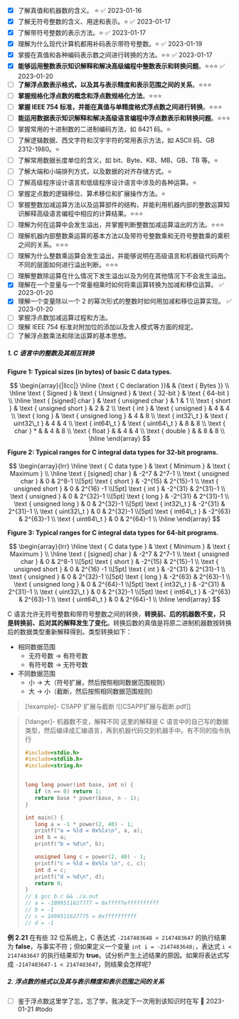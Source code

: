 - [x] 了解真值和机器数的含义。 ⭐️ ✅ 2023-01-16
- [x] 了解无符号整数的含义、用途和表示。⭐️ ✅ 2023-01-17
- [x] 了解带符号整数的表示方法。⭐️ ✅ 2023-01-17
- [x] 理解为什么现代计算机都用补码表示带符号整数。⭐️ ✅ 2023-01-19
- [x] 掌握在真值和各种编码表示数之间进行转换的方法。⭐️⭐️ ✅ 2023-01-17
- [x] **能够运用整数表示知识解释和解决高级编程中整数表示和转换问题**。⭐️⭐️⭐️ ✅ 2023-01-20
- [ ] **了解浮点数表示格式，以及其与表示精度和表示范围之间的关系**。⭐️⭐️⭐️
- [ ] ﻿﻿**掌握规格化浮点数的概念和浮点数规格化方法**。⭐️⭐️⭐️
- [ ] **掌握 IEEE 754 标准，并能在真值与单精度格式浮点数之间进行转换**。⭐️⭐️⭐️
- [ ] **能运用数据表示知识解释和解决高级语言编程中浮点数表示和转换问题**。⭐️⭐️⭐️
- [ ] 掌握常用的十进制数的二进制编码方法，如 8421 码。⭐️
- [ ] ﻿了解逻辑数据、西文字符和汉宇宇符的常用表示方法，如 ASCII 码、GB 2312-1980。⭐️
- [ ] 了解常用数据长度单位的含义，如 bit、Byte、KB、MB、GB、TB 等。⭐️
- [ ] 了解大端和小端排列方式，以及数据的对齐存储方式。⭐️
- [ ] 了解高级程序设计语言和低级程序设计语言中涉及的各种运算。⭐️
- [ ] 掌握定点数的逻辑移位、算术移位和扩展操作方法。⭐️
- [ ] 掌握整数加减运算方法以及运算部件的结构，并能利用机器内部的整数运算知识解释高级语言编程中相应的计算结果。⭐️⭐️⭐️
- [ ] 理解为何在运算中会发生溢出，并掌握判断整数加减运算溢出的方法。⭐️⭐️⭐️
- [ ] 理解机器内部整数乘运算的基本方法以及带符号整数乘和无符号整数乘的乘积之间的关系。⭐️⭐️⭐️
- [ ] 理解为什么整数乘运算会发生溢出，并能够说明在高级语言和机器级代码两个不同的层面如何进行溢出判断。⭐️⭐️⭐️
- [ ] 理解整数除运算在什么情况下发生溢出以及为何在其他情况下不会发生溢出。
- [x] 理解在一个变量与一个常量相乘时如何将乘运算转换为加减和移位运算。 ✅ 2023-01-20
- [x] 理解一个变量除以一个 2 的幂次形式的整数时如何用加减和移位运算实现。 ✅ 2023-01-20
- [ ] 掌握浮点数加减运算过程和方法。
- [ ] 理解 IEEE 754 标准对附加位的添加以及舍入模式等方面的规定。
- [ ] 了解浮点数乘法和除法运算的基本思想。

##### 1. C 语言中的整数及其相互转换

**Figure 1: Typical sizes (in bytes) of basic C data types.**

$$
\begin{array}{|llcc|}
\hline {\text { C declaration }}& & {\text { Bytes }} \\
\hline \text { Signed } & \text { Unsigned } & \text { 32-bit } & \text { 64-bit } \\
\hline \text { [signed] char } & \text { unsigned char } & 1 & 1 \\
\text { short } & \text { unsigned short } & 2 & 2 \\
\text { int } & \text { unsigned } & 4 & 4 \\
\text { long } & \text { unsigned long } & 4 & 8 \\
\text { int32\_t } & \text { uint32\_t } & 4 & 4 \\
\text { int64\_t } & \text { uint64\_t } & 8 & 8 \\
\text { char } * & & 4 & 8 \\
\text { float } & & 4 & 4 \\
\text { double } & & 8 & 8 \\
\hline
\end{array}
$$




**Figure 2: Typical ranges for C integral data types for 32-bit programs.**


$$
\begin{array}{lrr}
\hline \text { C data type } & \text { Minimum } & \text { Maximum } \\
\hline \text { [signed] char } & -2^7 & 2^7-1 \\
\text { unsigned char } & 0 & 2^8-1 \\[5pt]
\text { short } & -2^{15} & 2^{15}-1 \\
\text { unsigned short } & 0 & 2^{16} -1 \\[5pt]
\text { int } & -2^{31} & 2^{31}-1 \\
\text { unsigned } & 0 & 2^{32}-1 \\[5pt]
\text { long } & -2^{31} & 2^{31}-1 \\
\text { unsigned long } & 0 & 2^{32}-1 \\[5pt]
\text { int32\_t } & -2^{31} & 2^{31}-1 \\
\text { uint32\_t } & 0 & 2^{32}-1 \\[5pt]
\text { int64\_t } & -2^{63} & 2^{63}-1 \\
\text { uint64\_t } & 0 & 2^{64}-1 \\
\hline
\end{array}
$$


**Figure 3: Typical ranges for C integral data types for 64-bit programs.**

$$
\begin{array}{lrr}
\hline \text { C data type } & \text { Minimum } & \text { Maximum } \\
\hline \text { [signed] char } & -2^7 & 2^7-1 \\
\text { unsigned char } & 0 & 2^8-1 \\[5pt]
\text { short } & -2^{15} & 2^{15}-1 \\
\text { unsigned short } & 0 & 2^{16} -1 \\[5pt]
\text { int } & -2^{31} & 2^{31}-1 \\
\text { unsigned } & 0 & 2^{32}-1 \\[5pt]
\text { long } & -2^{63} & 2^{63}-1 \\
\text { unsigned long } & 0 & 2^{64}-1 \\[5pt]
\text { int32\_t } & -2^{31} & 2^{31}-1 \\
\text { uint32\_t } & 0 & 2^{32}-1 \\[5pt]
\text { int64\_t } & -2^{63} & 2^{63}-1 \\
\text { uint64\_t } & 0 & 2^{64}-1 \\
\hline
\end{array}
$$

C 语言允许无符号整数和带符号整数之间的转换，**转换前、后的机器数不变，只是转换前、后对其的解释发生了变化**。转换后数的真值是将原二进制机器数按转换后的数据类型重新解释得到。类型转换如下：

- 相同数据范围
	- 无符号数 -> 有符号数
	- 有符号数 -> 无符号数
- 不同数据范围
	- 小 -> 大（符号扩展，然后按照相同数据范围规则）
	- 大 -> 小（截断，然后按照相同数据范围规则）

>[!example]- CSAPP 扩展与截断 
>![[CSAPP扩展与截断.pdf]]

>[!danger]- 机器数不变，解释不同
>这里的解释是 C 语言中的自己写的数据类型，然后编译成汇编语言，再到机器代码交到机器手中。有不同的指令执行
>
>```c
>#include<stdio.h>
>#include<stdlib.h>
>#include<string.h>
>
>
>long long power(int base, int n) {
>    if (n == 0) return 1;
>    return base * power(base, n - 1);
>} 
>
>int main() {
>    long a = -1 * power(2, 40) - 1;
>    printf("a = %ld = 0x%lx\n", a, a);
>    int b = a;
>    printf("b = %d\n", b);
>
>    unsigned long c = power(2, 40) - 1;
>    printf("c = %ld = 0x%lx \n", c, c);
>    int d = c;
>    printf("d = %d\n", d);
>    return 0;
>}
>// $ gcc b.c && ./a.out
>// a = -1099511627777 = 0xfffffeffffffffff
>// b = -1
>// c = 1099511627775 = 0xffffffffff
>// d = -1
>```


**例 2.21** 在有些 32 位系统上，C 表达式 `-2147483648 < 2147483647` 的执行结果为 **false**，与事实不符；但如果定义一个变量 `int i = -2147483648;`，表达式 `i < 2147483647` 的执行结果却为 **true**。试分析产生上述结果的原因。如果将表达式写成 `-2147483647-1 < 2147483647`，则结果会怎样呢?


##### 2. 浮点数的格式以及其与表示精度和表示范围之间的关系

- [ ] 鉴于浮点数这里学了忘，忘了学，我决定下一次用到该知识时在写 🛫 2023-01-21 #todo